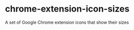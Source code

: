 chrome-extension-icon-sizes
===========================

A set of Google Chrome extension icons that show their sizes
